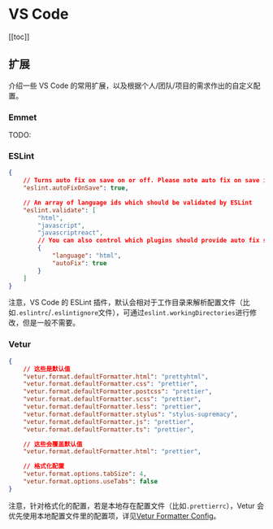 # VS Code

[[toc]]

## 扩展

介绍一些 VS Code 的常用扩展，以及根据个人/团队/项目的需求作出的自定义配置。

### Emmet

TODO:

### ESLint

```json
{
    // Turns auto fix on save on or off. Please note auto fix on save is only available if VS Code's files.autoSave is either off, onFocusChange or onWindowChange. It will not work with afterDelay.
    "eslint.autoFixOnSave": true,

    // An array of language ids which should be validated by ESLint
    "eslint.validate": [
        "html",
        "javascript",
        "javascriptreact",
        // You can also control which plugins should provide auto fix support. To do so simply provide an object literal in the validate setting with the properties language and autoFix instead of a simple string.
        {
            "language": "html",
            "autoFix": true
        }
    ]
}
```

注意，VS Code 的 ESLint 插件，默认会相对于工作目录来解析配置文件（比如`.eslintrc`/`.eslintignore`文件），可通过`eslint.workingDirectories`进行修改，但是一般不需要。

### Vetur

```json
{
    // 这些是默认值
    "vetur.format.defaultFormatter.html": "prettyhtml",
    "vetur.format.defaultFormatter.css": "prettier",
    "vetur.format.defaultFormatter.postcss": "prettier",
    "vetur.format.defaultFormatter.scss": "prettier",
    "vetur.format.defaultFormatter.less": "prettier",
    "vetur.format.defaultFormatter.stylus": "stylus-supremacy",
    "vetur.format.defaultFormatter.js": "prettier",
    "vetur.format.defaultFormatter.ts": "prettier",

    // 这些会覆盖默认值
    "vetur.format.defaultFormatter.html": "prettier",

    // 格式化配置
    "vetur.format.options.tabSize": 4,
    "vetur.format.options.useTabs": false
}
```

注意，针对格式化的配置，若是本地存在配置文件（比如`.prettierrc`），Vetur 会优先使用本地配置文件里的配置项，详见[Vetur Formatter Config](https://vuejs.github.io/vetur/formatting.html#settings)。
